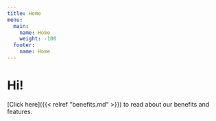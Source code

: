 ```yaml
---
title: Home
menu:
  main:
    name: Home
    weight: -100
  footer:
    name: Home
---
```


# Hi!

[Click here]({{< relref "benefits.md" >}}) to read about our benefits and features.

